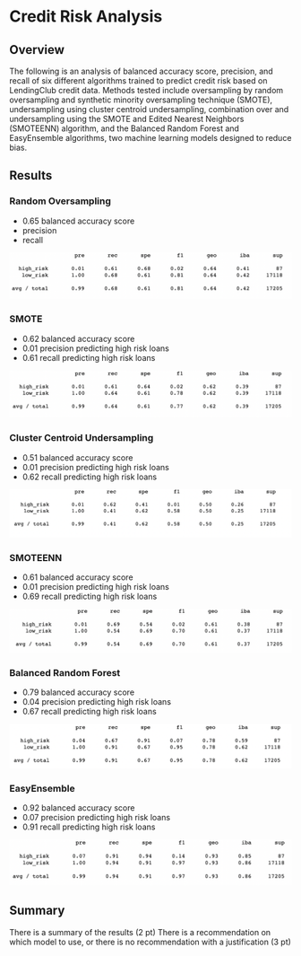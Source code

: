 # Credit Risk Analysis

## Overview

The following is an analysis of balanced accuracy score, precision, and recall of six different algorithms trained to predict credit risk based on LendingClub credit data. Methods tested include oversampling by random oversampling and synthetic minority oversampling technique (SMOTE), undersampling using cluster centroid undersampling, combination over and undersampling using the SMOTE and Edited Nearest Neighbors (SMOTEENN) algorithm, and the Balanced Random Forest and EasyEnsemble algorithms, two machine learning models designed to reduce bias.

## Results

### Random Oversampling

* 0.65 balanced accuracy score
* precision
* recall

![](resources/random_oversampling.png)

### SMOTE

* 0.62 balanced accuracy score
* 0.01 precision predicting high risk loans
* 0.61 recall predicting high risk loans

![](resources/SMOTE.png)

### Cluster Centroid Undersampling

* 0.51 balanced accuracy score
* 0.01 precision predicting high risk loans
* 0.62 recall predicting high risk loans

![](resources/cluster.png)

### SMOTEENN

* 0.61 balanced accuracy score
* 0.01 precision predicting high risk loans
* 0.69 recall predicting high risk loans

![](resources/SMOTEENN.png)

### Balanced Random Forest

* 0.79 balanced accuracy score
* 0.04 precision predicting high risk loans
* 0.67 recall predicting high risk loans

![](resources/random_forest.png)

### EasyEnsemble

* 0.92 balanced accuracy score
* 0.07 precision predicting high risk loans
* 0.91 recall predicting high risk loans

![](resources/easy_ensemble.png)

## Summary

There is a summary of the results (2 pt)
There is a recommendation on which model to use, or there is no recommendation with a justification (3 pt)
